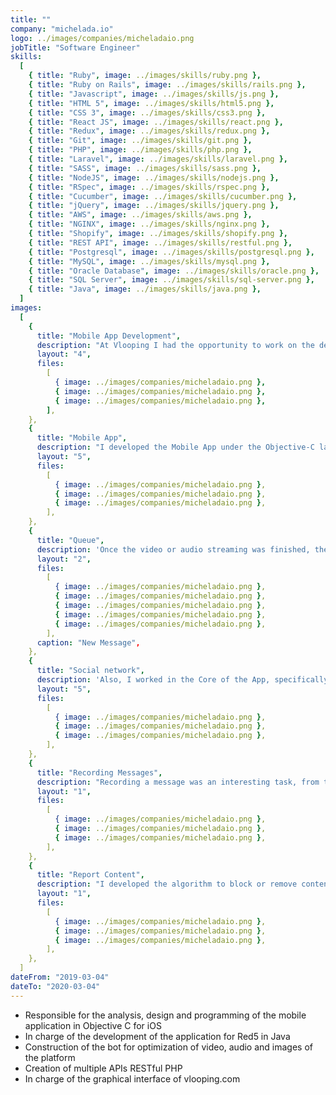 ```yaml
---
title: ""
company: "michelada.io"
logo: ../images/companies/micheladaio.png
jobTitle: "Software Engineer"
skills:
  [
    { title: "Ruby", image: ../images/skills/ruby.png },
    { title: "Ruby on Rails", image: ../images/skills/rails.png },
    { title: "Javascript", image: ../images/skills/js.png },
    { title: "HTML 5", image: ../images/skills/html5.png },
    { title: "CSS 3", image: ../images/skills/css3.png },
    { title: "React JS", image: ../images/skills/react.png },
    { title: "Redux", image: ../images/skills/redux.png },
    { title: "Git", image: ../images/skills/git.png },
    { title: "PHP", image: ../images/skills/php.png },
    { title: "Laravel", image: ../images/skills/laravel.png },
    { title: "SASS", image: ../images/skills/sass.png },
    { title: "NodeJS", image: ../images/skills/nodejs.png },
    { title: "RSpec", image: ../images/skills/rspec.png },
    { title: "Cucumber", image: ../images/skills/cucumber.png },
    { title: "jQuery", image: ../images/skills/jquery.png },
    { title: "AWS", image: ../images/skills/aws.png },
    { title: "NGINX", image: ../images/skills/nginx.png },
    { title: "Shopify", image: ../images/skills/shopify.png },
    { title: "REST API", image: ../images/skills/restful.png },
    { title: "Postgresql", image: ../images/skills/postgresql.png },
    { title: "MySQL", image: ../images/skills/mysql.png },
    { title: "Oracle Database", image: ../images/skills/oracle.png },
    { title: "SQL Server", image: ../images/skills/sql-server.png },
    { title: "Java", image: ../images/skills/java.png },
  ]
images:
  [
    {
      title: "Mobile App Development",
      description: "At Vlooping I had the opportunity to work on the development of the mobile App, to use message brokers, to work with streaming servers, to know about the architecture of microservices.",
      layout: "4",
      files:
        [
          { image: ../images/companies/micheladaio.png },
          { image: ../images/companies/micheladaio.png },
          { image: ../images/companies/micheladaio.png },
        ],
    },
    {
      title: "Mobile App",
      description: "I developed the Mobile App under the Objective-C language.",
      layout: "5",
      files:
        [
          { image: ../images/companies/micheladaio.png },
          { image: ../images/companies/micheladaio.png },
          { image: ../images/companies/micheladaio.png },
        ],
    },
    {
      title: "Queue",
      description: 'Once the video or audio streaming was finished, the message was sent through RabbitMQ to be processed by another service "Convert to different audio or video formats".',
      layout: "2",
      files:
        [
          { image: ../images/companies/micheladaio.png },
          { image: ../images/companies/micheladaio.png },
          { image: ../images/companies/micheladaio.png },
          { image: ../images/companies/micheladaio.png },
          { image: ../images/companies/micheladaio.png },
        ],
      caption: "New Message",
    },
    {
      title: "Social network",
      description: 'Also, I worked in the Core of the App, specifically in the sections of feed of posts, show publications of users, I implemented the API''s of Facebook, Youtube and Twitter to upload the messages "Video, audio or Text" to those platforms.',
      layout: "5",
      files:
        [
          { image: ../images/companies/micheladaio.png },
          { image: ../images/companies/micheladaio.png },
          { image: ../images/companies/micheladaio.png },
        ],
    },
    {
      title: "Recording Messages",
      description: "Recording a message was an interesting task, from the desktop version the streaming was sent directly to Red5 Media Server.",
      layout: "1",
      files:
        [
          { image: ../images/companies/micheladaio.png },
          { image: ../images/companies/micheladaio.png },
          { image: ../images/companies/micheladaio.png },
        ],
    },
    {
      title: "Report Content",
      description: "I developed the algorithm to block or remove content that went against the terms of use.",
      layout: "1",
      files:
        [
          { image: ../images/companies/micheladaio.png },
          { image: ../images/companies/micheladaio.png },
          { image: ../images/companies/micheladaio.png },
        ],
    },
  ]
dateFrom: "2019-03-04"
dateTo: "2020-03-04"
---
```


- Responsible for the analysis, design and programming of the mobile application in Objective C for iOS
- In charge of the development of the application for Red5 in Java
- Construction of the bot for optimization of video, audio and images of the platform
- Creation of multiple APIs RESTful PHP
- In charge of the graphical interface of vlooping.com